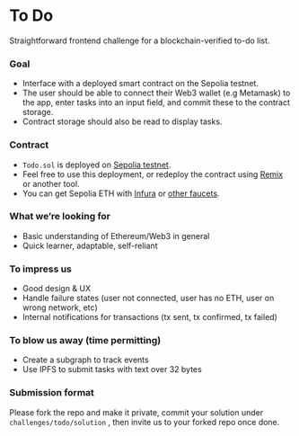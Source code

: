 # To Do

Straightforward frontend challenge for a blockchain-verified to-do list.

### Goal

- Interface with a deployed smart contract on the Sepolia testnet.
- The user should be able to connect their Web3 wallet (e.g Metamask) to the app, enter tasks into an input field, and commit these to the contract storage.
- Contract storage should also be read to display tasks.

### Contract

- `Todo.sol` is deployed on [Sepolia testnet](https://sepolia.etherscan.io/address/0xb03a1dd84d6d761de226CfaCf2a309F674c7ee87).
- Feel free to use this deployment, or redeploy the contract using [Remix](https://remix.ethereum.org/) or another tool.
- You can get Sepolia ETH with [Infura](https://www.infura.io/faucet/sepolia) or [other faucets](https://faucetlink.to/sepolia).

### What we’re looking for

- Basic understanding of Ethereum/Web3 in general
- Quick learner, adaptable, self-reliant

### To impress us

- Good design & UX
- Handle failure states (user not connected, user has no ETH, user on wrong network, etc)
- Internal notifications for transactions (tx sent, tx confirmed, tx failed)

### To blow us away (time permitting)

- Create a subgraph to track events
- Use IPFS to submit tasks with text over 32 bytes

### Submission format

Please fork the repo and make it private, commit your solution under `challenges/todo/solution` , then invite us to your forked repo once done.
